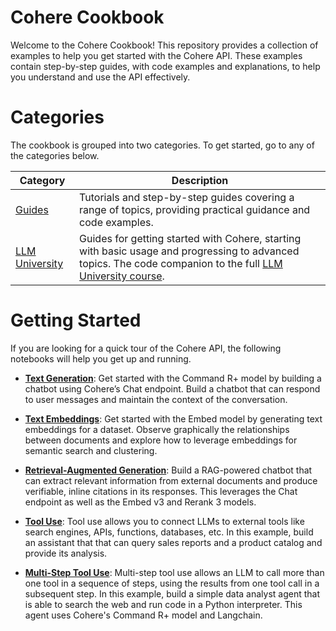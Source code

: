 # Cohere Cookbook

Welcome to the Cohere Cookbook! This repository provides a collection of examples to help you get started with the Cohere API. These examples contain step-by-step guides, with code examples and explanations, to help you understand and use the API effectively.

# Categories
The cookbook is grouped into two categories. To get started, go to any of the categories below.

| Category | Description |
| --- | --- |
| [Guides](notebooks/guides/) | Tutorials and step-by-step guides covering a range of topics, providing practical guidance and code examples.
| [LLM University](notebooks/llmu/) | Guides for getting started with Cohere, starting with basic usage and progressing to advanced topics. The code companion to the full [LLM University course](https://llm.university/).|

# Getting Started
If you are looking for a quick tour of the Cohere API, the following notebooks will help you get up and running.

- [**Text Generation**](notebooks/llmu/Building_a_Chatbot.ipynb): Get started with the Command R+ model by building a chatbot using Cohere’s Chat endpoint. Build a chatbot that can respond to user messages and maintain the context of the conversation.

- [**Text Embeddings**](notebooks/llmu/Introduction_Text_Embeddings.ipynb): Get started with the Embed model by generating text embeddings for a dataset. Observe graphically the relationships between documents and explore how to leverage embeddings for semantic search and clustering.

- [**Retrieval-Augmented Generation**](notebooks/llmu/RAG_with_Chat_Embed_and_Rerank.ipynb): Build a RAG-powered chatbot that can extract relevant information from external documents and produce verifiable, inline citations in its responses. This leverages the Chat endpoint as well as the Embed v3 and Rerank 3 models.

- [**Tool Use**](notebooks/Vanilla_Tool_Use.ipynb): Tool use allows you to connect LLMs to external tools like search engines, APIs, functions, databases, etc. In this example, build an assistant that that can query sales reports and a product catalog and provide its analysis.

- [**Multi-Step Tool Use**](notebooks/Data_Analyst_Agent_Cohere_and_Langchain.ipynb): Multi-step tool use allows an LLM to call more than one tool in a sequence of steps, using the results from one tool call in a subsequent step. In this example, build a simple data analyst agent that is able to search the web and run code in a Python interpreter. This agent uses Cohere's Command R+ model and Langchain.
